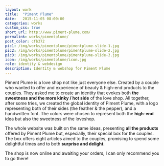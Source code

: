 ```yaml
---
layout: work
title:  "Piment Plume"
date:   2015-11-05 08:00:00
categories: works
custom_css: true
short_url: http://www.piment-plume.com/
permalink: works/pimentplume/
post_color: cfb372
pic1: /img/works/pimentplume/pimentplume-slide-1.jpg
pic2: /img/works/pimentplume/pimentplume-slide-2.jpg
pic3: /img/works/pimentplume/pimentplume-slide-3.jpg
icon: /img/works/pimentplume/icon.jpg
role: identity & webdesign
description: Identity & webshop for Piment Plume
---
```

Piment Plume is a love shop not like just everyone else. Created by a couple who wanted to offer and experience of beauty & high-end products to the couples. They asked me to create an identity that evokes both **the sweetness and the more kinky / hot side** of the love shop. All together, after some tries, we created the global identity of Piment Plume, with a logo representing both of their sides (the feather & the pepper), and a handwritten font. The colors were chosen to represent both the **high-end** idea but also the sweetness of the loveshop.

The whole website was built on the same ideas, presenting **all the products** offered by Piment Plume but, especially, their special box for the couples. The box offers eight articles aimed to the couples, promising to spend some delightful times and to both **surprise and delight**.

The shop is now online and awaiting your orders, I can only recommend you to go there!